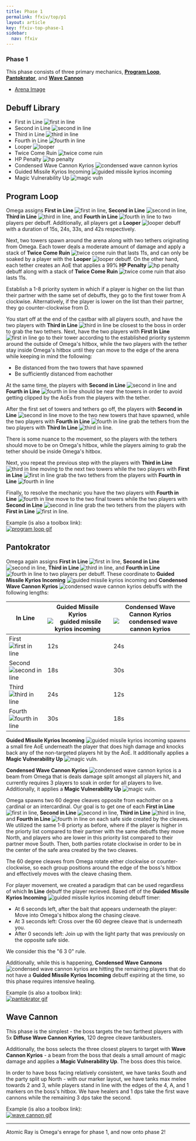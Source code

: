 ```yaml
---
title: Phase 1
permalink: ffxiv/top/p1
layout: article
key: ffxiv-top-phase-1
sidebar:
  nav: ffxiv
---
```

[first in line]: ../../assets/ffxiv/debuffs/firstinline.png "First In Line"
[second in line]: ../../assets/ffxiv/debuffs/secondinline.png "Second In Line"
[third in line]: ../../assets/ffxiv/debuffs/thirdinline.png "Third In Line"
[fourth in line]: ../../assets/ffxiv/debuffs/fourthinline.png "Fourth In Line"
[looper]: ../../assets/ffxiv/debuffs/looper.png "Looper"
[twice come ruin]: ../../assets/ffxiv/debuffs/twicecomeruin.png "Twice Come Ruin"
[hp penalty]: ../../assets/ffxiv/debuffs/hppenalty.png "HP Penalty"
[condensed wave cannon kyrios]: ../../assets/ffxiv/debuffs/condensedwavecannonkyrios.png "Condensed Wave Cannon Kyrios"
[guided missile kyrios incoming]: ../../assets/ffxiv/debuffs/guidedmissilekyriosincoming.png "Guided Missile Kyrios Incoming"
[magic vuln]: ../../assets/ffxiv/debuffs/magicvuln.png "Magic Vuln"
[program loop gif]: ../../assets/ffxiv/strat-gifs/top/p1-program-loop.gif "Program Loop"
[arena image]: ../../assets/ffxiv/arena/TOP/phase1.png "P1 Arena"
[pantokrator gif]: ../../assets/ffxiv/strat-gifs/top/p1-pantokrator.gif "Pantokrator"
[wave cannon gif]: ../../assets/ffxiv/strat-gifs/top/p1-wave-cannon.gif "Wave Cannon"
### Phase 1

This phase consists of three primary mechanics, [**Program Loop**](#program-loop), [**Pantokrator**](#pantokrator), and [**Wave Cannon**](#wave-cannon)

- [Arena Image]

## Debuff Library

- First in Line ![first in line]
- Second in Line ![second in line]
- Third in Line ![third in line]
- Fourth in Line ![fourth in line]
- Looper ![looper]
- Twice Come Ruin ![twice come ruin]
- HP Penalty ![hp penalty]
- Condensed Wave Cannon Kyrios ![condensed wave cannon kyrios]
- Guided Missile Kyrios Incoming ![guided missile kyrios incoming]
- Magic Vulnerability Up ![magic vuln]

## Program Loop

Omega assigns **First in Line** ![first in line], **Second in Line** ![second in line], **Third in Line** ![third in line], and **Fourth in Line** ![fourth in line] to two players per debuff. Additionally, all players get a **Looper** ![looper] debuff with a duration of 15s, 24s, 33s, and 42s respectively. 

Next, two towers spawn around the arena along with two tethers originating from Omega. Each tower deals a moderate amount of damage and apply a stack of **Twice Come Ruin** ![twice come ruin] that lasts 11s, and can only be soaked by a player with the **Looper** ![looper] debuff. On the other hand, each tether creates an AoE that applies a 99% **HP Penalty** ![hp penalty] debuff along with a stack of **Twice Come Ruin** ![twice come ruin] that also lasts 11s.  

Establish a 1-8 priority system in which if a player is higher on the list than their partner with the same set of debuffs, they go to the first tower from A clockwise. Alternatively, if the player is lower on the list than their partner, they go counter-clockwise from D. 

You start off at the end of the castbar with all players south, and have the two players with **Third in Line** ![third in line] be closest to the boss in order to grab the two tethers. Next, have the two players with **First In Line** ![first in line] go to their tower according to the established priority systemm around the outside of Omega's hitbox, while the two players with the tether stay inside Omega's hitbox until they can move to the edge of the arena while keeping in mind the following:
- Be distanced from the two towers that have spawned
- Be sufficiently distanced from eachother

At the same time, the players with **Second in Line** ![second in line] and **Fourth in Line** ![fourth in line] should be near the towers in order to avoid getting clipped by the AoEs from the players with the tether. 

After the first set of towers and tethers go off, the players with **Second in Line** ![second in line] move to the two new towers that have spawned, while the two players with **Fourth in Line** ![fourth in line] grab the tethers from the two players with **Third In Line** ![third in line]. 

There is some nuance to the movement, so the players with the tethers should move to be on Omega's hitbox, while the players aiming to grab the tether should be inside Omega's hitbox. 

Next, you repeat the previous step with the players with **Third in Line** ![third in line] moving to the next two towers while the two players with **First in Line** ![first in line] grab the two tethers from the players with **Fourth in Line** ![fourth in line]

Finally, to resolve the mechanic you have the two players with **Fourth in Line** ![fourth in line] move to the two final towers while the two players with **Second in Line** ![second in line] grab the two tethers from the players with **First in Line** ![first in line].

Example (is also a toolbox link):  
 [![program loop gif]](https://ff14.toolboxgaming.space/?id=974187611074761&preview=1)

## Pantokrator
Omega again assigns **First in Line** ![first in line], **Second in Line** ![second in line], **Third in Line** ![third in line], and **Fourth in Line** ![fourth in line] to two players per debuff. These coordinate to **Guided Missile Kyrios Incoming** ![guided missile kyrios incoming] and **Condensed Wave Cannon Kyrios** ![condensed wave cannon kyrios] debuffs with the following lengths:

| In Line | Guided Missile Kyrios ![guided missile kyrios incoming] | Condensed Wave Cannon Kyrios ![condensed wave cannon kyrios] |
| ---- | ---- | ---- |
| First ![first in line] | 12s | 24s |
| Second ![second in line] | 18s | 30s |
| Third ![third in line] | 24s | 12s | 
| Fourth ![fourth in line] | 30s | 18s |

**Guided Missile Kyrios Incoming** ![guided missile kyrios incoming] spawns a small fire AoE underneath the player that does high damage and knocks back any of the non-targeted players hit by the AoE. It additionally applies a **Magic Vulnerability Up** ![magic vuln].

**Condensed Wave Cannon Kyrios** ![condensed wave cannon kyrios] is a beam from Omega that is deals damage split amongst all players hit, and currently requires 3 players to soak in order for all players to live. Additionally, it applies a **Magic Vulnerability Up** ![magic vuln].

Omega spawns two 60 degree cleaves opposite from eachother on a cardinal or an intercardinal. Our goal is to get one of each **First in Line** ![first in line], **Second in Line** ![second in line], **Third in Line** ![third in line], and **Fourth in Line** ![fourth in line] on each safe side created by the cleaves. We utilized the same 1-8 priorty as before, where if the player is higher in the priorty list compared to their partner with the same debuffs they move North, and players who are lower in this priority list compared to their partner move South. Then, both parties rotate clockwise in order to be in the center of the safe area created by the two cleaves. 

The 60 degree cleaves from Omega rotate either clockwise or counter-clockwise, so each group positions around the edge of the boss's hitbox and effectively moves with the cleave chasing them. 

For player movement, we created a paradigm that can be used regardless of which **In Line** debuff the player recieved. Based off of the **Guided Missile Kyrios Incoming** ![guided missile kyrios incoming] debuff timer:
- At 6 seconds left, after the bait that appears underneath the player: Move into Omega's hitbox along the chasing cleave.
- At 3 seconds left: Cross over the 60 degree cleave that is underneath you.
- After 0 seconds left: Join up with the light party that was previously on the opposite safe side.

We consider this the "6 3 0" rule.
 
Additionally, while this is happening, **Condensed Wave Cannons** ![condensed wave cannon kyrios] are hitting the remaining players that do not have a **Guided Missile Kyrios Incoming** debuff expiring at the time, so this phase requires intensive healing.

Example (is also a toolbox link):  
[![pantokrator gif]](https://ff14.toolboxgaming.space/?id=050283505205761&preview=1#1)

## Wave Cannon

This phase is the simplest - the boss targets the two farthest players with 5x **Diffuse Wave Cannon Kyrios**, 120 degree cleave tankbusters.   

Additionally, the boss selects the three closest players to target with **Wave Cannon Kyrios** - a beam from the boss that deals a small amount of magic damage and applies a **Magic Vulnerability Up**. The boss does this twice.

In order to have boss facing relatively consistent, we have tanks South and the party split up North - with our marker layout, we have tanks max melee towards 2 and 3, while players stand in line with the edges of the 4, A, and 1 markers on the boss's hitbox. We have healers and 1 dps take the first wave cannons while the remaining 3 dps take the second. 

Example (is also a toolbox link):   
[![wave cannon gif]](https://ff14.toolboxgaming.space/?id=860287745305761&preview=1)


---
Atomic Ray is Omega's enrage for phase 1, and now onto phase 2!